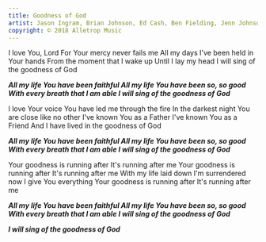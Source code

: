 ```yaml
---
title: Goodness of God
artist: Jason Ingram, Brian Johnson, Ed Cash, Ben Fielding, Jenn Johnson
copyright: © 2018 Alletrop Music
---
```

I love You, Lord
For Your mercy never fails me
All my days
I've been held in Your hands
From the moment that I wake up
Until I lay my head
I will sing
 of the goodness of God

 ***All my life You have been faithful
  All my life You have been so, so good
  With every breath that I am able
  I will sing of the goodness of God***

I love Your voice
You have led me through the fire
In the darkest night
You are close like no other
I've known You as a Father
I've known You as a Friend
And I have lived
 in the goodness of God

 ***All my life You have been faithful
  All my life You have been so, so good
  With every breath that I am able
  I will sing of the goodness of God***

Your goodness is running after
 It's running after me
Your goodness is running after
 It's running after me
With my life laid down
 I'm surrendered now
I give You everything
Your goodness is running after
 It's running after me

 ***All my life You have been faithful
  All my life You have been so, so good
  With every breath that I am able
  I will sing of the goodness of God***

 ***I will sing of the goodness of God***